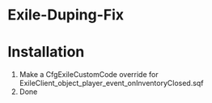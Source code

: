 # Exile-Duping-Fix

# Installation
1. Make a CfgExileCustomCode override for ExileClient_object_player_event_onInventoryClosed.sqf
2. Done
